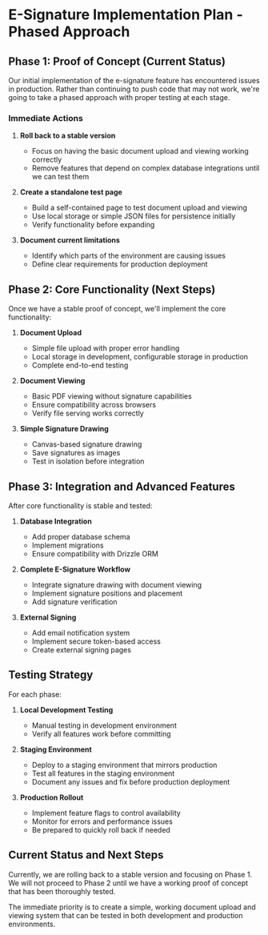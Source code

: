 # E-Signature Implementation Plan - Phased Approach

## Phase 1: Proof of Concept (Current Status)

Our initial implementation of the e-signature feature has encountered issues in production. Rather than continuing to push code that may not work, we're going to take a phased approach with proper testing at each stage.

### Immediate Actions

1. **Roll back to a stable version**
   - Focus on having the basic document upload and viewing working correctly
   - Remove features that depend on complex database integrations until we can test them

2. **Create a standalone test page**
   - Build a self-contained page to test document upload and viewing
   - Use local storage or simple JSON files for persistence initially
   - Verify functionality before expanding

3. **Document current limitations**
   - Identify which parts of the environment are causing issues
   - Define clear requirements for production deployment

## Phase 2: Core Functionality (Next Steps)

Once we have a stable proof of concept, we'll implement the core functionality:

1. **Document Upload**
   - Simple file upload with proper error handling
   - Local storage in development, configurable storage in production
   - Complete end-to-end testing

2. **Document Viewing**
   - Basic PDF viewing without signature capabilities
   - Ensure compatibility across browsers
   - Verify file serving works correctly

3. **Simple Signature Drawing**
   - Canvas-based signature drawing
   - Save signatures as images
   - Test in isolation before integration

## Phase 3: Integration and Advanced Features

After core functionality is stable and tested:

1. **Database Integration**
   - Add proper database schema
   - Implement migrations
   - Ensure compatibility with Drizzle ORM

2. **Complete E-Signature Workflow**
   - Integrate signature drawing with document viewing
   - Implement signature positions and placement
   - Add signature verification

3. **External Signing**
   - Add email notification system
   - Implement secure token-based access
   - Create external signing pages

## Testing Strategy

For each phase:

1. **Local Development Testing**
   - Manual testing in development environment
   - Verify all features work before committing

2. **Staging Environment**
   - Deploy to a staging environment that mirrors production
   - Test all features in the staging environment
   - Document any issues and fix before production deployment

3. **Production Rollout**
   - Implement feature flags to control availability
   - Monitor for errors and performance issues
   - Be prepared to quickly roll back if needed

## Current Status and Next Steps

Currently, we are rolling back to a stable version and focusing on Phase 1. We will not proceed to Phase 2 until we have a working proof of concept that has been thoroughly tested.

The immediate priority is to create a simple, working document upload and viewing system that can be tested in both development and production environments.
